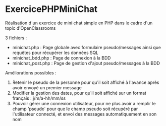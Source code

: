 # ExercicePHPMiniChat

Réalisation d'un exercice de mini chat simple en PHP dans le cadre d'un topic d'OpenClassrooms

3 fichiers : 

- minichat.php : Page globale avec formulaire pseudo/messages ainsi que requêtes pour récupérer les données SQL
- minichat_bdd.php : Page de connexion à la BDD
- minichat_post.php : Page de gestion d'ajout pseudo/messages à la BDD




Améliorations possibles : 

1) Retenir le pseudo de la personne pour qu'il soit affiché à l'avance après avoir envoyé un premier message
2) Modifier la gestion des dates, pour qu'il soit affiché sur un format français : j/m/a-hh/mm/ss
3) Pouvoir gérer une connexion utilisateur, pour ne plus avoir a remplir le champ 'pseudo' pour que le champ pseudo soit récupéré par l'utilisateur connecté, et envoi des messages automatiquement en son nom
